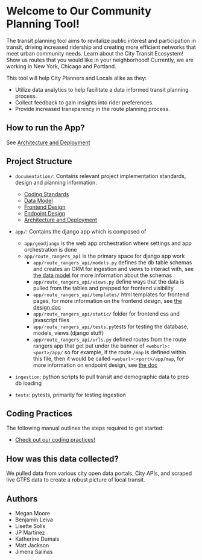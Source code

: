 
# Welcome to Our Community Planning Tool! 
The transit planning tool aims to revitalize public interest and participation in transit, driving increased ridership and creating more efficient networks that meet urban community needs. Learn about the City Transit Ecosystem! Show us routes that you would like in your neighborhood! Currently, we are working in New York, Chicago and Portland.

This tool will help City Planners and Locals alike as they:
-	Utilize data analytics to help facilitate a data informed transit planning process.
-	Collect feedback to gain insights into rider preferences.
-	Provide increased transparency in the route planning process.

## How to run the App?
See [Architecture and Deployment](./documentation/architecture-and-deployment.md)

## Project Structure

- `documentation/`: Contains relevant project implementation standards, design and planning information.
    - [Coding Standards](./documentation/code-standards.md)
    - [Data Model](./documentation/datamodel.md)
    - [Frontend Design](./documentation/design.md)
    - [Endpoint Design](./documentation/endpoints.md)
    - [Architecture and Deployment](./documentation/architecture-and-deployment.md)

- `app/`: Contains the django app which is composed of
    - `app/geodjango` is the web app orchestration where settings and app orchestration is done
    - `app/route_rangers_api` is the primary space for django app work
        - `app/route_rangers_api/models.py` defines the db table schemas and creates an ORM for ingestion and views to interact with, see [the data model](./documentation/datamodel.md) for more information about the schemas
        - `app/route_rangers_api/views.py` define ways that the data is pulled from the tables and prepped for frontend visibility
        - `app/route_rangers_api/templates/` html templates for frontend pages, for more information on the frontend design, see [the design doc](./documentation/design.md)
        - `app/route_rangers_api/static/` folder for frontend css and javascript files 
        - `app/route_rangers_api/tests.py`tests for testing the database, models, views (django stuff)
        - `app/route_rangers_api/urls.py` defined routes from the route rangers app that get put under the banner of `<weburl>:<port>/app/` so for example, if the route `/map` is defined within this file, then it would be called `<weburl>:<port>/app/map`, for more information on endpoint design, see [the doc](./documentation/endpoints.md)

- `ingestion`: python scripts to pull transit and demographic data to prep db loading
- `tests`: pytests, primarily for testing ingestion


## Coding Practices

The following manual outlines the steps required to get started:
- [Check out our coding practices!](./documentation/code-standards.md)

## How was this data collected?
We pulled data from various city open data portals, City APIs, and scraped live GTFS data to create a robust picture of local transit. 


## Authors

- Megan Moore
- Benjamin Leiva
- Lisette Solís
- JP Martínez
- Katherine Dumais
- Matt Jackson
- Jimena Salinas
